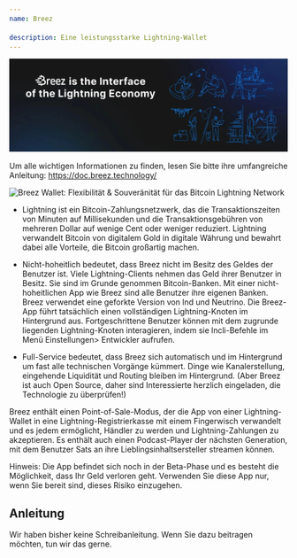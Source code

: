 ```yaml
---
name: Breez

description: Eine leistungsstarke Lightning-Wallet
---
```


![cover](assets/cover.webp)

Um alle wichtigen Informationen zu finden, lesen Sie bitte ihre umfangreiche Anleitung: https://doc.breez.technology/

![ Breez Wallet: Flexibilität & Souveränität für das Bitcoin Lightning Network ](https://youtu.be/Z_yiPM2gzk0)

- Lightning ist ein Bitcoin-Zahlungsnetzwerk, das die Transaktionszeiten von Minuten auf Millisekunden und die Transaktionsgebühren von mehreren Dollar auf wenige Cent oder weniger reduziert. Lightning verwandelt Bitcoin von digitalem Gold in digitale Währung und bewahrt dabei alle Vorteile, die Bitcoin großartig machen.

- Nicht-hoheitlich bedeutet, dass Breez nicht im Besitz des Geldes der Benutzer ist. Viele Lightning-Clients nehmen das Geld ihrer Benutzer in Besitz. Sie sind im Grunde genommen Bitcoin-Banken. Mit einer nicht-hoheitlichen App wie Breez sind alle Benutzer ihre eigenen Banken. Breez verwendet eine geforkte Version von lnd und Neutrino. Die Breez-App führt tatsächlich einen vollständigen Lightning-Knoten im Hintergrund aus. Fortgeschrittene Benutzer können mit dem zugrunde liegenden Lightning-Knoten interagieren, indem sie lncli-Befehle im Menü Einstellungen> Entwickler aufrufen.

- Full-Service bedeutet, dass Breez sich automatisch und im Hintergrund um fast alle technischen Vorgänge kümmert. Dinge wie Kanalerstellung, eingehende Liquidität und Routing bleiben im Hintergrund. (Aber Breez ist auch Open Source, daher sind Interessierte herzlich eingeladen, die Technologie zu überprüfen!)

Breez enthält einen Point-of-Sale-Modus, der die App von einer Lightning-Wallet in eine Lightning-Registrierkasse mit einem Fingerwisch verwandelt und es jedem ermöglicht, Händler zu werden und Lightning-Zahlungen zu akzeptieren. Es enthält auch einen Podcast-Player der nächsten Generation, mit dem Benutzer Sats an ihre Lieblingsinhaltsersteller streamen können.

Hinweis: Die App befindet sich noch in der Beta-Phase und es besteht die Möglichkeit, dass Ihr Geld verloren geht. Verwenden Sie diese App nur, wenn Sie bereit sind, dieses Risiko einzugehen.

## Anleitung

Wir haben bisher keine Schreibanleitung. Wenn Sie dazu beitragen möchten, tun wir das gerne.

